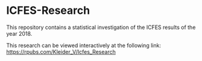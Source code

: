 # ICFES-Research
This repository contains a statistical investigation of the ICFES results of the year 2018.

This research can be viewed interactively at the following link: https://rpubs.com/Kleider_V/Icfes_Research
